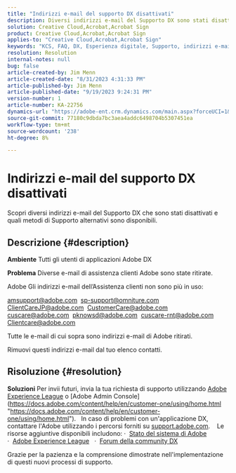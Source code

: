 ```yaml
---
title: "Indirizzi e-mail del supporto DX disattivati"
description: Diversi indirizzi e-mail del Supporto DX sono stati disattivati e sono disponibili metodi di Supporto alternativi.
solution: Creative Cloud,Acrobat,Acrobat Sign
product: Creative Cloud,Acrobat,Acrobat Sign
applies-to: "Creative Cloud,Acrobat,Acrobat Sign"
keywords: "KCS, FAQ, DX, Esperienza digitale, Supporto, indirizzi e-mail, dismessi, Adobe Creative Cloud, Adobe Acrobat, Adobe Acrobat Sign"
resolution: Resolution
internal-notes: null
bug: false
article-created-by: Jim Menn
article-created-date: "8/31/2023 4:31:33 PM"
article-published-by: Jim Menn
article-published-date: "9/19/2023 9:24:31 PM"
version-number: 1
article-number: KA-22756
dynamics-url: "https://adobe-ent.crm.dynamics.com/main.aspx?forceUCI=1&pagetype=entityrecord&etn=knowledgearticle&id=885cf7d2-1b48-ee11-be6d-6045bd006268"
source-git-commit: 77180c9dbda7bc3aea4addc6498704b5307451ea
workflow-type: tm+mt
source-wordcount: '238'
ht-degree: 8%

---
```


# Indirizzi e-mail del supporto DX disattivati


Scopri diversi indirizzi e-mail del Supporto DX che sono stati disattivati e quali metodi di Supporto alternativi sono disponibili.

## Descrizione {#description}


<b>Ambiente</b>
Tutti gli utenti di applicazioni Adobe DX

<b>Problema</b>
Diverse e-mail di assistenza clienti Adobe sono state ritirate.

Adobe Gli indirizzi e-mail dell’Assistenza clienti non sono più in uso:

[amsupport@adobe.com](mailto:amsupport@adobe.com) 
[sp-support@omniture.com](mailto:sp-support@omniture.com) 
[ClientCareJP@adobe.com](mailto:ClientCareJP@adobe.com) 
[CustomerCare@adobe.com](mailto:CustomerCare@adobe.com) 
[cuscare@adobe.com](mailto:cuscare@adobe.com) 
[pknowsd@adobe.com](mailto:pknowsd@adobe.com) 
[cuscare-rnt@adobe.com](mailto:cuscare-rnt@adobe.com) 
[Clientcare@adobe.com](mailto:Clientcare@adobe.com)

Tutte le e-mail di cui sopra sono indirizzi e-mail di Adobe ritirati.

Rimuovi questi indirizzi e-mail dal tuo elenco contatti.




## Risoluzione {#resolution}


<b>Soluzioni</b>
Per invii futuri, invia la tua richiesta di supporto utilizzando [Adobe Experience League](https://experienceleague.adobe.com/?support-solution=General&amp;amp;support-tab=home#support "https://experienceleague.adobe.com/?support-solution=General&amp;amp;support-tab=home#support") o [Adobe Admin Console](https://docs.adobe.com/content/help/en/customer-one/using/home.html "https://docs.adobe.com/content/help/en/customer-one/using/home.html").
 
In caso di problemi con un&#39;applicazione DX, contattare l&#39;Adobe utilizzando i percorsi forniti su [support.adobe.com](http://support.adobe.com/ "http://support.adobe.com/").
  
Le risorse aggiuntive disponibili includono: ·  [Stato del sistema di Adobe](https://status.adobe.com/it "https://status.adobe.com/it") 
·  [Adobe Experience League](https://experienceleague.adobe.com/?support-solution=General&amp;lang=it#support "https://experienceleague.adobe.com/?support-solution=General&amp;lang=it#support")  
·  [Forum della community DX](https://experienceleaguecommunities.adobe.com/ "https://experienceleaguecommunities.adobe.com/")

Grazie per la pazienza e la comprensione dimostrate nell&#39;implementazione di questi nuovi processi di supporto.
